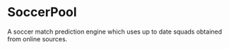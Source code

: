 # SoccerPool
A soccer match prediction engine which uses up to date squads obtained from online sources.
